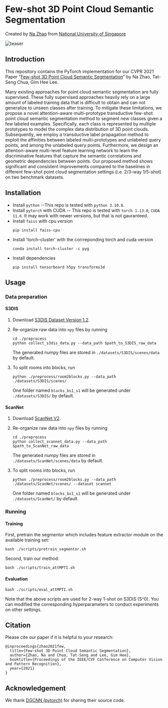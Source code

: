 # Few-shot 3D Point Cloud Semantic Segmentation
Created by <a href="https://github.com/Na-Z" target="_blank">Na Zhao</a> from 
<a href="http://www.nus.edu.sg/" target="_blank">National University of Singapore</a>

![teaser](framework.jpg)

## Introduction
This repository contains the PyTorch implementation for our CVPR 2021 Paper 
"[Few-shot 3D Point Cloud Semantic Segmentation](https://arxiv.org/pdf/2006.12052.pdf)" by Na Zhao, Tat-Seng Chua, Gim Hee Lee.

Many existing approaches for point cloud semantic segmentation are fully supervised. These fully supervised approaches 
heavily rely on a large amount of labeled training data that is difficult to obtain and can not generalize to unseen 
classes after training. To mitigate these limitations, we propose a novel attention-aware multi-prototype transductive 
few-shot point cloud semantic segmentation method to segment new classes given a few labeled examples. Specifically, 
each class is represented by multiple prototypes to model the complex data distribution of 3D point clouds. 
Subsequently, we employ a transductive label propagation method to exploit the affinities between labeled 
multi-prototypes and unlabeled query points, and among the unlabeled query points. Furthermore, we design an 
attention-aware multi-level feature learning network to learn the discriminative features that capture the semantic 
correlations and geometric dependencies between points. Our proposed method shows significant and consistent 
improvements compared to the baselines in different few-shot point cloud segmentation settings (i.e. 2/3-way 1/5-shot) 
on two benchmark datasets.


## Installation
- Install `python` --This repo is tested with `python 3.10.8`.
- Install `pytorch` with CUDA -- This repo is tested with `torch 1.13.0`, `CUDA 11.6`. 
It may work with newer versions, but that is not gauranteed.
- Install `faiss` with cpu version
	```
	pip install faiss-cpu
	```
- Install 'torch-cluster' with the corrreponding torch and cuda version
	```
	conda install torch-cluster -c pyg
	```
- Install dependencies
    ```
    pip install tensorboard h5py transforms3d
    ```

## Usage
### Data preparation
#### S3DIS
1. Download [S3DIS Dataset Version 1.2](http://buildingparser.stanford.edu/dataset.html).
2. Re-organize raw data into `npy` files by running
   ```
   cd ./preprocess
   python collect_s3dis_data.py --data_path $path_to_S3DIS_raw_data
   ```
   The generated numpy files are stored in `./datasets/S3DIS/scenes/data` by default.
3. To split rooms into blocks, run 

    ```python ./preprocess/room2blocks.py --data_path ./datasets/S3DIS/scenes/```
    
    One folder named `blocks_bs1_s1` will be generated under `./datasets/S3DIS/` by default. 


#### ScanNet
1. Download [ScanNet V2](http://www.scan-net.org/).
2. Re-organize raw data into `npy` files by running
	```
	cd ./preprocess
	python collect_scannet_data.py --data_path $path_to_ScanNet_raw_data
	```
   The generated numpy files are stored in `./datasets/ScanNet/scenes/data` by default.
3. To split rooms into blocks, run 

    ```python ./preprocess/room2blocks.py --data_path ./datasets/ScanNet/scenes/ --dataset scannet```
    
    One folder named `blocks_bs1_s1` will be generated under `./datasets/ScanNet/` by default. 


### Running 
#### Training
First, pretrain the segmentor which includes feature extractor module on the available training set:
    
    bash ./scripts/pretrain_segmentor.sh

Second, train our method:
	
	bash ./scripts/train_attMPTI.sh


#### Evaluation
    
    bash ./scripts/eval_attMPTI.sh

Note that the above scripts are used for 2-way 1-shot on S3DIS (S^0). You can modified the corresponding hyperparameters to conduct experiments on other settings. 



## Citation
Please cite our paper if it is helpful to your research:

    @inproceedings{zhao2021few,
      title={Few-shot 3D Point Cloud Semantic Segmentation},
      author={Zhao, Na and Chua, Tat-Seng and Lee, Gim Hee},
      booktitle={Proceedings of the IEEE/CVF Conference on Computer Vision and Pattern Recognition},
      year={2021}
    }


## Acknowledgement
We thank [DGCNN (pytorch)](https://github.com/WangYueFt/dgcnn/tree/master/pytorch) for sharing their source code.

